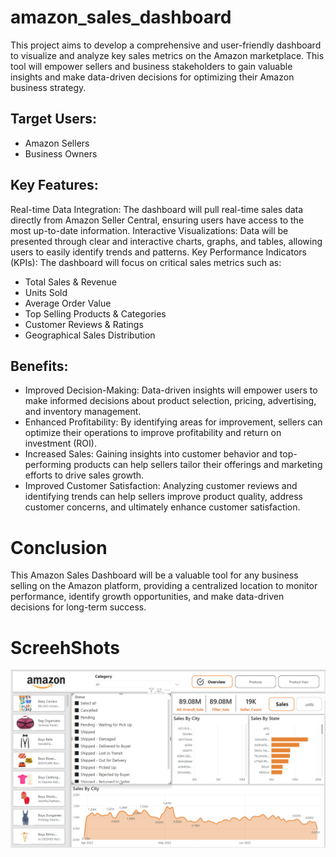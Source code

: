 # amazon_sales_dashboard

This project aims to develop a comprehensive and user-friendly dashboard to visualize and analyze key sales metrics on the Amazon marketplace. This tool will empower sellers and business stakeholders to gain valuable insights and make data-driven decisions for optimizing their Amazon business strategy.

## Target Users:

* Amazon Sellers
* Business Owners

## Key Features:

Real-time Data Integration: The dashboard will pull real-time sales data directly from Amazon Seller Central, ensuring users have access to the most up-to-date information.
Interactive Visualizations: Data will be presented through clear and interactive charts, graphs, and tables, allowing users to easily identify trends and patterns.
Key Performance Indicators (KPIs): The dashboard will focus on critical sales metrics such as:
* Total Sales & Revenue
* Units Sold
* Average Order Value
* Top Selling Products & Categories
* Customer Reviews & Ratings
* Geographical Sales Distribution

## Benefits:

* Improved Decision-Making: Data-driven insights will empower users to make informed decisions about product selection, pricing, advertising, and inventory management.
* Enhanced Profitability: By identifying areas for improvement, sellers can optimize their operations to improve profitability and return on investment (ROI).
* Increased Sales: Gaining insights into customer behavior and top-performing products can help sellers tailor their offerings and marketing efforts to drive sales growth.
* Improved Customer Satisfaction: Analyzing customer reviews and identifying trends can help sellers improve product quality, address customer concerns, and ultimately enhance customer satisfaction.

# Conclusion
This Amazon Sales Dashboard will be a valuable tool for any business selling on the Amazon platform, providing a centralized location to monitor performance, identify growth opportunities, and make data-driven decisions for long-term success.

# ScreehShots

![Screenshot 1](https://github.com/sanskar3378/amazon_sales_dashboard/blob/main/ScreenShot1.png)

